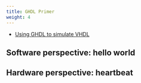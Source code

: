 ```yaml
---
title: GHDL Primer
weight: 4
---
```


- [Using GHDL to simulate VHDL](https://lauri.võsandi.com/hdl/ghdl.html)

## Software perspective: hello world

## Hardware perspective: heartbeat
